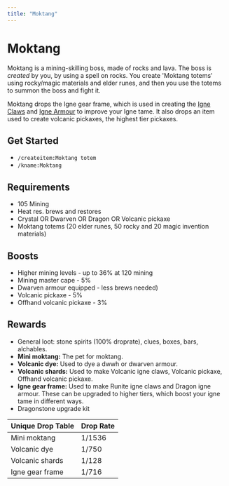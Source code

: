 ```yaml
---
title: "Moktang"
---
```


# Moktang

Moktang is a mining-skilling boss, made of rocks and lava. The boss is _created_ by you, by using a spell on rocks. You create 'Moktang totems' using rocky/magic materials and elder runes, and then you use the totems to summon the boss and fight it.

Moktang drops the Igne gear frame, which is used in creating the [Igne Claws](../../custom-items/tames/igne-equipment.md#igne-claw-creation) and [Igne Armour](../../custom-items/tames/igne-equipment.md#igne-armor-creation) to improve your Igne tame. It also drops an item used to create volcanic pickaxes, the highest tier pickaxes.

## Get Started

- `/createitem:Moktang totem`
- `/kname:Moktang`

## Requirements

- 105 Mining
- Heat res. brews and restores
- Crystal OR Dwarven OR Dragon OR Volcanic pickaxe
- Moktang totems (20 elder runes, 50 rocky and 20 magic invention materials)

## Boosts

- Higher mining levels - up to 36% at 120 mining
- Mining master cape - 5%
- Dwarven armour equipped - less brews needed)
- Volcanic pickaxe - 5%
- Offhand volcanic pickaxe - 3%

## Rewards

- General loot: stone spirits (100% droprate), clues, boxes, bars, alchables.
- **Mini moktang:** The pet for moktang.
- **Volcanic dye:** Used to dye a dwwh or dwarven armour.
- **Volcanic shards:** Used to make Volcanic igne claws, Volcanic pickaxe, Offhand volcanic pickaxe.
- **Igne gear frame:** Used to make Runite igne claws and Dragon igne armour. These can be upgraded to higher tiers, which boost your igne tame in different ways.
- Dragonstone upgrade kit

| **Unique Drop Table** | **Drop Rate** |
| --------------------- | ------------- |
| Mini moktang          | 1/1536        |
| Volcanic dye          | 1/750         |
| Volcanic shards       | 1/128         |
| Igne gear frame       | 1/716         |

